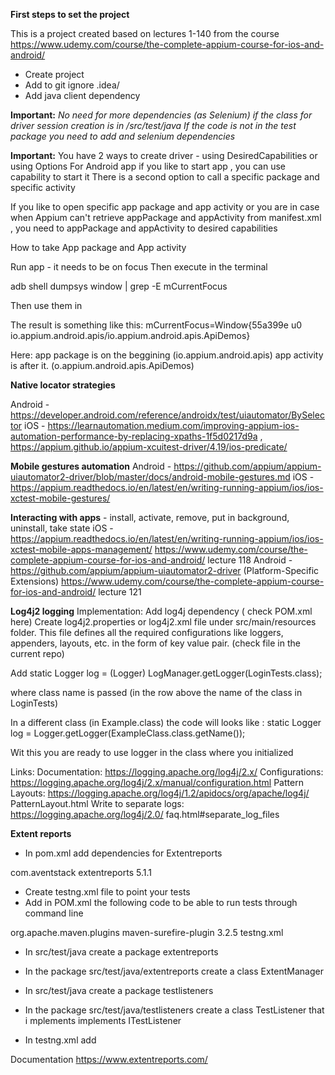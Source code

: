 **First steps to set the project**

This is a project created based on lectures 1-140 from the course https://www.udemy.com/course/the-complete-appium-course-for-ios-and-android/
* Create project 
* Add to git ignore .idea/ 
* Add java client dependency 

**Important:** _No need for more dependencies (as Selenium) if the class for driver session creation is in /src/test/java
If the code is not in the test package you need to add and selenium dependencies_

**Important:**  You have 2 ways to create driver - using DesiredCapabilities or using Options
                For Android app if you like to start app , you can use capability to start it
                There is a second option to call a specific package and specific activity

If you like to open specific app package and app activity or you are in case when Appium can't retrieve appPackage and appActivity
from manifest.xml , you need to appPackage and appActivity to desired capabilities

How to take App package  and App activity

Run app - it needs to be on focus
Then execute in the terminal

adb shell dumpsys window | grep -E mCurrentFocus

Then use them in 


The result is something like this:
mCurrentFocus=Window{55a399e u0 io.appium.android.apis/io.appium.android.apis.ApiDemos}

Here: app package is on the beggining (io.appium.android.apis)
app activity is after it.   (o.appium.android.apis.ApiDemos)

**Native locator strategies**

Android -  https://developer.android.com/reference/androidx/test/uiautomator/BySelector
iOS - https://learnautomation.medium.com/improving-appium-ios-automation-performance-by-replacing-xpaths-1f5d0217d9a , https://appium.github.io/appium-xcuitest-driver/4.19/ios-predicate/

**Mobile gestures automation**
Android - https://github.com/appium/appium-uiautomator2-driver/blob/master/docs/android-mobile-gestures.md
iOS - https://appium.readthedocs.io/en/latest/en/writing-running-appium/ios/ios-xctest-mobile-gestures/


**Interacting with apps** - install, activate, remove, put in background, uninstall, take state
iOS -  https://appium.readthedocs.io/en/latest/en/writing-running-appium/ios/ios-xctest-mobile-apps-management/
       https://www.udemy.com/course/the-complete-appium-course-for-ios-and-android/ lecture 118
Android - https://github.com/appium/appium-uiautomator2-driver (Platform-Specific Extensions)
          https://www.udemy.com/course/the-complete-appium-course-for-ios-and-android/ lecture 121

**Log4j2 logging**
Implementation:
Add log4j dependency ( check POM.xml here)
Create log4j2.properties or log4j2.xml file under src/main/resources folder. This file defines all the required configurations like loggers, appenders, layouts, etc. in the form of key value pair.
(check file in the current repo)

Add
static  Logger log = (Logger) LogManager.getLogger(LoginTests.class);


where class name is passed (in the row above the name of the class in LoginTests)

In a different class (in Example.class) the code will looks like :
static Logger log = Logger.getLogger(ExampleClass.class.getName());

Wit this you are ready to use logger in the class where you initialized 


Links:
Documentation: https://logging.apache.org/log4j/2.x/
Configurations: https://logging.apache.org/log4j/2.x/manual/configuration.html 
Pattern Layouts: https://logging.apache.org/log4j/1.2/apidocs/org/apache/log4j/ PatternLayout.html
Write to separate logs: https://logging.apache.org/log4j/2.0/ faq.html#separate_log_files

**Extent reports**

- In pom.xml add dependencies for Extentreports

<!-- https://mvnrepository.com/artifact/com.aventstack/extentreports -->
<dependency>
    <groupId>com.aventstack</groupId>
    <artifactId>extentreports</artifactId>
    <version>5.1.1</version>
</dependency>



- Create testng.xml file to point your tests
- Add in POM.xml the following code to be able to run tests through command line

<build>
        <plugins>
            <plugin>
                <groupId>org.apache.maven.plugins</groupId>
                <artifactId>maven-surefire-plugin</artifactId>
                <version>3.2.5</version>
                <configuration>
                    <suiteXmlFiles>
                        <suiteXmlFile>testng.xml</suiteXmlFile>
                    </suiteXmlFiles>
                </configuration>
            </plugin>
        </plugins>
    </build>


- In src/test/java create a package extentreports
- In the package src/test/java/extentreports create a class ExtentManager

- In src/test/java create a package testlisteners
- In the package src/test/java/testlisteners create a class TestListener that i
  mplements implements ITestListener
- In testng.xml add

  <listeners>
  <listener class-name ="testlisteners.TestListener"></listener>
  </listeners>


Documentation
https://www.extentreports.com/